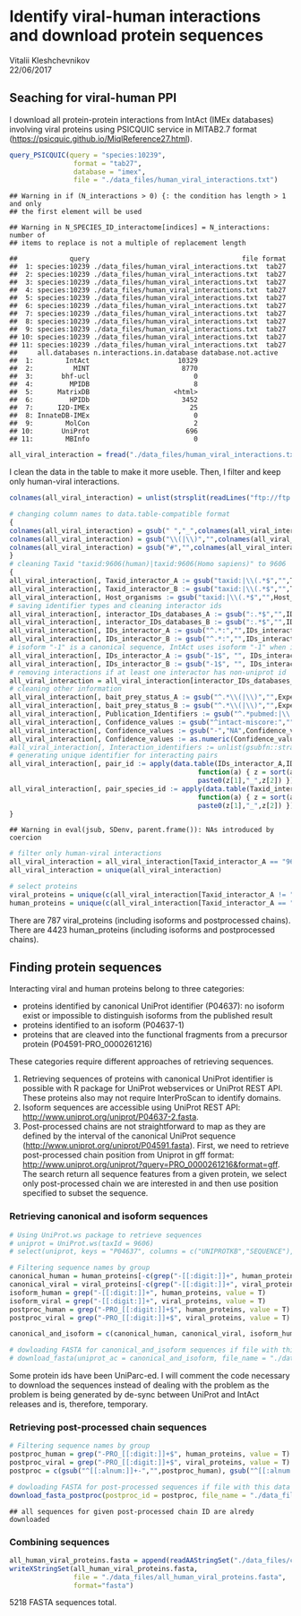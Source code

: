 # Identify viral-human interactions and download protein sequences
Vitalii Kleshchevnikov  
22/06/2017  




## Seaching for viral-human PPI  

I download all protein-protein interactions from IntAct (IMEx databases) involving viral proteins using PSICQUIC service in MITAB2.7 format (https://psicquic.github.io/MiqlReference27.html).


```r
query_PSICQUIC(query = "species:10239",
                format = "tab27",
                database = "imex",
                file = "./data_files/human_viral_interactions.txt")
```

```
## Warning in if (N_interactions > 0) {: the condition has length > 1 and only
## the first element will be used
```

```
## Warning in N_SPECIES_ID_interactome[indices] = N_interactions: number of
## items to replace is not a multiple of replacement length
```

```
##             query                                      file format
##  1: species:10239 ./data_files/human_viral_interactions.txt  tab27
##  2: species:10239 ./data_files/human_viral_interactions.txt  tab27
##  3: species:10239 ./data_files/human_viral_interactions.txt  tab27
##  4: species:10239 ./data_files/human_viral_interactions.txt  tab27
##  5: species:10239 ./data_files/human_viral_interactions.txt  tab27
##  6: species:10239 ./data_files/human_viral_interactions.txt  tab27
##  7: species:10239 ./data_files/human_viral_interactions.txt  tab27
##  8: species:10239 ./data_files/human_viral_interactions.txt  tab27
##  9: species:10239 ./data_files/human_viral_interactions.txt  tab27
## 10: species:10239 ./data_files/human_viral_interactions.txt  tab27
## 11: species:10239 ./data_files/human_viral_interactions.txt  tab27
##     all.databases n.interactions.in.database database.not.active
##  1:        IntAct                      10329                    
##  2:          MINT                       8770                    
##  3:       bhf-ucl                          0                    
##  4:         MPIDB                          8                    
##  5:      MatrixDB                     <html>                    
##  6:         HPIDb                       3452                    
##  7:      I2D-IMEx                         25                    
##  8: InnateDB-IMEx                          0                    
##  9:        MolCon                          2                    
## 10:       UniProt                        696                    
## 11:        MBInfo                          0
```

```r
all_viral_interaction = fread("./data_files/human_viral_interactions.txt", stringsAsFactors = F)
```

I clean the data in the table to make it more useble. Then, I filter and keep only human-viral interactions.


```r
colnames(all_viral_interaction) = unlist(strsplit(readLines("ftp://ftp.ebi.ac.uk/pub/databases/intact/current/psimitab/intact.txt",  n = 1), "\t"))

# changing column names to data.table-compatible format
{
colnames(all_viral_interaction) = gsub(" ","_",colnames(all_viral_interaction))
colnames(all_viral_interaction) = gsub("\\(|\\)","",colnames(all_viral_interaction))
colnames(all_viral_interaction) = gsub("#","",colnames(all_viral_interaction))
}
# cleaning Taxid "taxid:9606(human)|taxid:9606(Homo sapiens)" to 9606
{
all_viral_interaction[, Taxid_interactor_A := gsub("taxid:|\\(.*$","",Taxid_interactor_A)]
all_viral_interaction[, Taxid_interactor_B := gsub("taxid:|\\(.*$","",Taxid_interactor_B)]
all_viral_interaction[, Host_organisms := gsub("taxid:|\\(.*$","",Host_organisms)]
# saving identifier types and cleaning interactor ids
all_viral_interaction[, interactor_IDs_databases_A := gsub(":.*$","",IDs_interactor_A)]
all_viral_interaction[, interactor_IDs_databases_B := gsub(":.*$","",IDs_interactor_B)]
all_viral_interaction[, IDs_interactor_A := gsub("^.*:","",IDs_interactor_A)]
all_viral_interaction[, IDs_interactor_B := gsub("^.*:","",IDs_interactor_B)]
# isoform "-1" is a canonical sequence, IntAct uses isoform "-1" when it's clear that the isoform is "-1" and a canonical identifier if it's not clear which isoform was used in the experiment. Removing isoform sign "-1":
all_viral_interaction[, IDs_interactor_A := gsub("-1$", "", IDs_interactor_A)]
all_viral_interaction[, IDs_interactor_B := gsub("-1$", "", IDs_interactor_B)]
# removing interactions if at least one interactor has non-uniprot id
all_viral_interaction = all_viral_interaction[interactor_IDs_databases_A == "uniprotkb",][interactor_IDs_databases_B == "uniprotkb",]
# cleaning other information
all_viral_interaction[, bait_prey_status_A := gsub("^.*\\(|\\)","",Experimental_roles_interactor_A)]
all_viral_interaction[, bait_prey_status_B := gsub("^.*\\(|\\)","",Experimental_roles_interactor_B)]
all_viral_interaction[, Publication_Identifiers := gsub("^.*pubmed:|\\|.*$","",Publication_Identifiers)]
all_viral_interaction[, Confidence_values := gsub("^intact-miscore:","",Confidence_values)]
all_viral_interaction[, Confidence_values := gsub("-","NA",Confidence_values)]
all_viral_interaction[, Confidence_values := as.numeric(Confidence_values)]
#all_viral_interaction[, Interaction_identifiers := unlist(gsubfn::strapplyc(Interaction_identifiers,"EBI-[[:digit:]]+",simplify = T)), by =Interaction_identifiers]
# generating unique identifier for interacting pairs
all_viral_interaction[, pair_id := apply(data.table(IDs_interactor_A,IDs_interactor_B,stringsAsFactors = F), 1,
                                               function(a) { z = sort(a)
                                               paste0(z[1],"_",z[2]) })]
all_viral_interaction[, pair_species_id := apply(data.table(Taxid_interactor_A,Taxid_interactor_B,stringsAsFactors = F), 1,
                                               function(a) { z = sort(a)
                                               paste0(z[1],"_",z[2]) })]
}
```

```
## Warning in eval(jsub, SDenv, parent.frame()): NAs introduced by coercion
```

```r
# filter only human-viral interactions
all_viral_interaction = all_viral_interaction[Taxid_interactor_A == "9606" | Taxid_interactor_B == "9606",]
all_viral_interaction = unique(all_viral_interaction)

# select proteins
viral_proteins = unique(c(all_viral_interaction[Taxid_interactor_A != "9606", IDs_interactor_A], all_viral_interaction[Taxid_interactor_B != "9606", IDs_interactor_B]))
human_proteins = unique(c(all_viral_interaction[Taxid_interactor_A == "9606", IDs_interactor_A], all_viral_interaction[Taxid_interactor_B == "9606", IDs_interactor_B]))
```

There are 787 viral_proteins (including isoforms and postprocessed chains).  
There are 4423 human_proteins (including isoforms and postprocessed chains).  

## Finding protein sequences

Interacting viral and human proteins belong to three categories:  
- proteins identified by canonical UniProt identifier (P04637): no isoform exist or impossible to distinguish isoforms from the published result  
- proteins identified to an isoform (P04637-1)  
- proteins that are cleaved into the functional fragments from a precursor protein (P04591-PRO_0000261216)  

These categories require different approaches of retrieving sequences.   
1. Retrieving sequences of proteins with canonical UniProt identifier is possible with R package for UniProt webservices or UniProt REST API. These proteins also may not require InterProScan to identify domains.  
2. Isoform sequences are accessible using UniProt REST API: http://www.uniprot.org/uniprot/P04637-2.fasta.
3. Post-processed chains are not straightforward to map as they are defined by the interval of the canonical UniProt sequence (http://www.uniprot.org/uniprot/P04591.fasta). First, we need to retrieve post-processed chain position from Uniprot in gff format: http://www.uniprot.org/uniprot/?query=PRO_0000261216&format=gff. The search return all sequence features from a given protein, we select only post-processed chain we are interested in and then use position specified to subset the sequence.

### Retrieving canonical and isoform sequences


```r
# Using UniProt.ws package to retrieve sequences
# uniprot = UniProt.ws(taxId = 9606)
# select(uniprot, keys = "P04637", columns = c("UNIPROTKB","SEQUENCE"), keytype = "UNIPROTKB")

# Filtering sequence names by group
canonical_human = human_proteins[-c(grep("-[[:digit:]]+", human_proteins, value = F),grep("-PRO_[[:digit:]]+$", human_proteins, value = F))]
canonical_viral = viral_proteins[-c(grep("-[[:digit:]]+", viral_proteins, value = F),grep("-PRO_[[:digit:]]+$", viral_proteins, value = F))]
isoform_human = grep("-[[:digit:]]+", human_proteins, value = T)
isoform_viral = grep("-[[:digit:]]+", viral_proteins, value = T)
postproc_human = grep("-PRO_[[:digit:]]+$", human_proteins, value = T)
postproc_viral = grep("-PRO_[[:digit:]]+$", viral_proteins, value = T)

canonical_and_isoform = c(canonical_human, canonical_viral, isoform_human, isoform_viral)

# dowloading FASTA for canonical_and_isoform sequences if file with this data doesn't exist or doesn't contain all sequences
# download_fasta(uniprot_ac = canonical_and_isoform, file_name = "./data_files/canonical_and_isoform.fasta")
```

Some protein ids have been UniParc-ed. I will comment the code necessary to download the sequences instead of dealing with the problem as the problem is being generated by de-sync between UniProt and IntAct releases and is, therefore, temporary.  

### Retrieving post-processed chain sequences


```r
# Filtering sequence names by group
postproc_human = grep("-PRO_[[:digit:]]+$", human_proteins, value = T)
postproc_viral = grep("-PRO_[[:digit:]]+$", viral_proteins, value = T)
postproc = c(gsub("^[[:alnum:]]+-","",postproc_human), gsub("^[[:alnum:]]+-","",postproc_viral))

# dowloading FASTA for post-processed sequences if file with this data doesn't exist or doesn't contain all sequences
download_fasta_postproc(postproc_id = postproc, file_name = "./data_files/postproc.fasta")
```

```
## all sequences for given post-processed chain ID are alredy downloaded
```

### Combining sequences


```r
all_human_viral_proteins.fasta = append(readAAStringSet("./data_files/canonical_and_isoform.fasta"), readAAStringSet("./data_files/postproc.fasta"))
writeXStringSet(all_human_viral_proteins.fasta,
                file = "./data_files/all_human_viral_proteins.fasta",
                format="fasta")
```

5218 FASTA sequences total.
